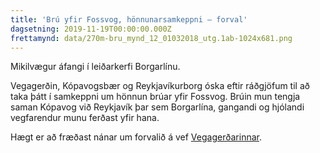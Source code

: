 ```yaml
---
title: 'Brú yfir Fossvog, hönnunarsamkeppni – forval'
dagsetning: 2019-11-19T00:00:00.000Z
frettamynd: data/270m-bru_mynd_12_01032018_utg.1ab-1024x681.png
---
```

Mikilvægur áfangi í leiðarkerfi Borgarlínu.

Vegagerðin, Kópavogsbær og Reykjavíkurborg óska eftir ráðgjöfum til að taka þátt í samkeppni um hönnun brúar yfir Fossvog. Brúin mun tengja saman Kópavog við Reykjavík þar sem Borgarlína, gangandi og hjólandi vegfarendur munu ferðast yfir hana.

Hægt er að fræðast nánar um forvalið á vef [Vegagerðarinnar](https://www.vegagerdin.is/framkvaemdir/utbod/nidurstodur-utboda/bru-yfir-fossvog-honnunarsamkeppni-forval-1?fbclid=IwAR2JO5KxspVVcxugevNgS_lQ3ghJmeiXpQQjt_Sgs7zEqkFG9i0dwzYvZO4).
